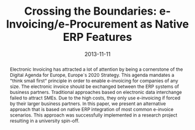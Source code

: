 ---
abstract: Electronic Invoicing has attracted a lot of attention by being a cornerstone
  of the Digital Agenda for Europe, Europe´s 2020 Strategy. This agenda mandates a
  "think small first" principle in order to enable e-invoicing for companies of any
  size. The electronic invoice should be exchanged between the ERP systems of business
  partners. Traditional approaches based on electronic data interchange failed to
  attract SMEs. Due to the high costs, they only use e-invoicing if forced by their
  larger business partners. In this paper, we present an alternative approach that
  is based on native ERP integration of most common e-invoice scenarios. This approach
  was successfully implemented in a research project resulting in a university spin-off.
authors:
- Christian Huemer
- Marco Zapletal
- Philipp Liegl
date: '2013-11-11'
featured: false
links:
- name: Publik
  url: https://publik.tuwien.ac.at/showentry.php?ID=247240&lang=2
publication: 'Hauptvortrag: ERP Future 2013 Conference, Vienna (eingeladen); 11.11.2013
  - 12.11.2013; in: "Novel Methods and Technologies for Enterprise Information Systems",
  Springer, (2014), ISBN: 978-3-319-07054-4; S. 9 - 18'
publication_types:
- '1'
publishDate: '2013-11-11'
title: 'Crossing the Boundaries: e-Invoicing/e-Procurement as Native ERP Features'
url_pdf: http://publik.tuwien.ac.at/files/PubDat_247240.pdf
---